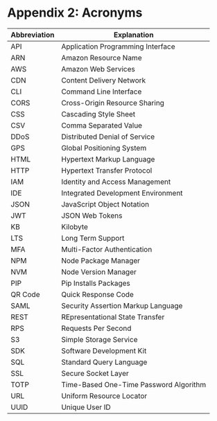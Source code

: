 # Appendix 2: Acronyms

Abbreviation | Explanation
-------------|-------------
API | Application Programming Interface
ARN | Amazon Resource Name
AWS | Amazon Web Services
CDN | Content Delivery Network
CLI | Command Line Interface
CORS | Cross-Origin Resource Sharing
CSS | Cascading Style Sheet
CSV | Comma Separated Value
DDoS | Distributed Denial of Service
GPS | Global Positioning System
HTML | Hypertext Markup Language
HTTP | Hypertext Transfer Protocol
IAM	| Identity and Access Management
IDE | Integrated Development Environment
JSON | JavaScript Object Notation
JWT | JSON Web Tokens
KB | Kilobyte
LTS | Long Term Support
MFA	| Multi-Factor Authentication
NPM | Node Package Manager
NVM | Node Version Manager
PIP | Pip Installs Packages
QR Code	| Quick Response Code
SAML | Security Assertion Markup Language
REST| REpresentational State Transfer
RPS | Requests Per Second
S3 | Simple Storage Service
SDK | Software Development Kit
SQL | Standard Query Language
SSL | Secure Socket Layer
TOTP | Time-Based One-Time Password Algorithm
URL | Uniform Resource Locator
UUID | Unique User ID